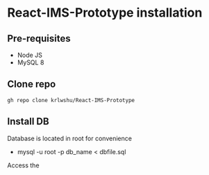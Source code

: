 # React-IMS-Prototype installation

## Pre-requisites
- Node JS
- MySQL 8


## Clone repo

```gh repo clone krlwshu/React-IMS-Prototype```

## Install DB

Database is located in root for convenience

- mysql -u root -p db_name < dbfile.sql

Access the 
